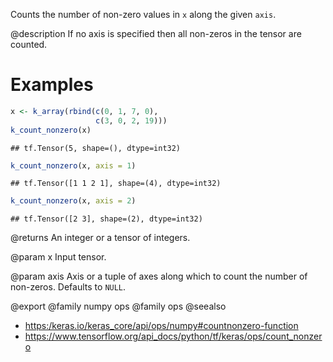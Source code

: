 Counts the number of non-zero values in `x` along the given `axis`.

@description
If no axis is specified then all non-zeros in the tensor are counted.

# Examples

```r
x <- k_array(rbind(c(0, 1, 7, 0),
                   c(3, 0, 2, 19)))
k_count_nonzero(x)
```

```
## tf.Tensor(5, shape=(), dtype=int32)
```

```r
k_count_nonzero(x, axis = 1)
```

```
## tf.Tensor([1 1 2 1], shape=(4), dtype=int32)
```

```r
k_count_nonzero(x, axis = 2)
```

```
## tf.Tensor([2 3], shape=(2), dtype=int32)
```

@returns
An integer or a tensor of integers.

@param x
Input tensor.

@param axis
Axis or a tuple of axes along which to count the number of
non-zeros. Defaults to `NULL`.

@export
@family numpy ops
@family ops
@seealso
+ <https:/keras.io/keras_core/api/ops/numpy#countnonzero-function>
+ <https://www.tensorflow.org/api_docs/python/tf/keras/ops/count_nonzero>

